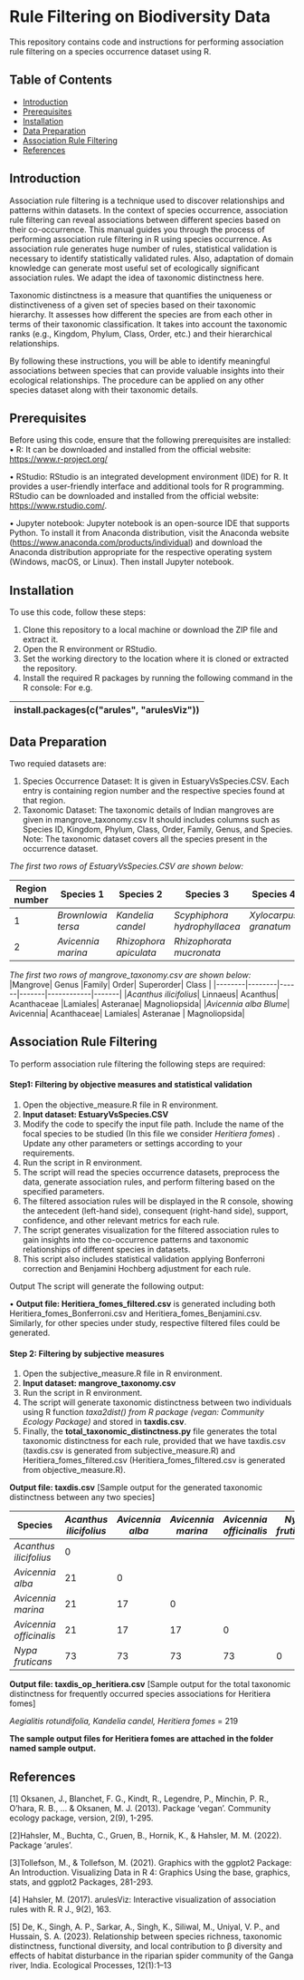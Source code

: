 # Rule Filtering on Biodiversity Data
This repository contains code and instructions for performing association rule filtering on a species occurrence dataset using R.

## Table of Contents

- [Introduction](#Introduction)
- [Prerequisites](#Prerequisites)
- [Installation](#Installation)
- [Data Preparation](#DataPreration)
- [Association Rule Filtering](#AssociationRuleFiltering)
- [References](#References)


## Introduction
Association rule filtering is a technique used to discover relationships and patterns within datasets. In the context of species occurrence, association rule filtering can reveal associations between different species based on their co-occurrence.
This manual guides you through the process of performing association rule filtering in R using species occurrence.
As association rule generates huge number of rules, statistical validation is necessary to identify statistically validated rules. Also, adaptation of domain knowledge can generate most useful set of ecologically significant association rules. We adapt the idea of taxonomic distinctness here.
  
Taxonomic distinctness is a measure that quantifies the uniqueness or distinctiveness of a given set of species based on their taxonomic hierarchy. It assesses how different the species are from each other in terms of their taxonomic classification. It takes into account the taxonomic ranks (e.g., Kingdom, Phylum, Class, Order, etc.) and their hierarchical relationships.

By following these instructions, you will be able to identify meaningful associations between species that can provide valuable insights into their ecological relationships. The procedure can be applied on any other species dataset along with their taxonomic details.

## Prerequisites

Before using this code, ensure that the following prerequisites are installed:
•	R: It can be downloaded and installed from the official website: https://www.r-project.org/

•	RStudio: RStudio is an integrated development environment (IDE) for R. It provides a user-friendly interface and additional tools for R programming. RStudio can be downloaded and installed from the official website: https://www.rstudio.com/.

•	Jupyter notebook: Jupyter notebook is an open-source IDE that supports Python. 
To install it from Anaconda distribution, visit the Anaconda website (https://www.anaconda.com/products/individual) and download the Anaconda distribution appropriate for the respective operating system (Windows, macOS, or Linux). Then install Jupyter notebook.


## Installation

To use this code, follow these steps:
1.	Clone this repository to a local machine or download the ZIP file and extract it.
2.	Open the R environment or RStudio.
3.	Set the working directory to the location where it is cloned or extracted the repository.
4.	Install the required R packages by running the following command in the R console: For e.g.

|install.packages(c("arules", "arulesViz"))|
| :- |


## Data Preparation
Two requied datasets are:
1.	Species Occurrence Dataset: It is given in EstuaryVsSpecies.CSV.
Each entry is containing region number and the respective species found at that region. 
2.	Taxonomic Dataset: The taxonomic details of Indian mangroves are given in mangrove_taxonomy.csv
 It should includes columns such as Species ID, Kingdom, Phylum, Class, Order, Family, Genus, and Species.
Note: The taxonomic dataset covers all the species present in the occurrence dataset.


_The first two rows of EstuaryVsSpecies.CSV are shown below:_

| Region number |  Species 1    | Species 2  | Species 3 | Species 4 | Species 5 | Species 6|
| ------------- | ------------- |------------|-----------|-----------|-----------|----------|
| 1  | _Brownlowia tersa_  |  _Kandelia candel_  |_Scyphiphora hydrophyllacea_|_Xylocarpus granatum_|_Phoenix paludosa_|_Nypa fruticans_|
| 2 |_Avicennia marina_|	_Rhizophora apiculata_ |	_Rhizophorata mucronata_ |             


_The first two rows of  mangrove_taxonomy.csv are shown below:_
|Mangrove|	Genus	|Family|	Order|	Superorder|	Class	|
|--------|--------|------|-------|------------|-------|
|_Acanthus ilicifolius_| Linnaeus|	Acanthus|	Acanthaceae	|Lamiales|	Asteranae| 	Magnoliopsida|
|_Avicennia alba Blume_|	Avicennia|	Acanthaceae|	Lamiales|	Asteranae |	Magnoliopsida|




## Association Rule Filtering

To perform association rule filtering the following steps are required:

#### Step1: Filtering by objective measures and statistical validation

1.	Open the objective_measure.R  file in R environment.
2.	**Input dataset: EstuaryVsSpecies.CSV** 
3.	Modify the code to specify the input file path. Include the name of the focal species to be studied (In this file we consider _Heritiera fomes_) . Update any other parameters or settings according to your requirements.
4.	Run the script in R environment.
5.	The script will read the species occurrence datasets, preprocess the data, generate association rules, and perform filtering based on the specified parameters.
6.	The filtered association rules will be displayed in the R console, showing the antecedent (left-hand side), consequent (right-hand side), support, confidence, and other relevant metrics for each rule.
7.	The script generates visualization for the filtered association rules to gain insights into the co-occurrence patterns and taxonomic relationships of different species in  datasets.
8. This script also includes statistical validation applying Bonferroni correction and Benjamini Hochberg adjustment for each rule.


  Output
The script will generate the following output:

• **Output file: Heritiera_fomes_filtered.csv** is generated including both Heritiera_fomes_Bonferroni.csv and Heritiera_fomes_Benjamini.csv. Similarly, for other species under study, respective filtered files could be generated.



#### Step 2: Filtering by subjective measures

1.	Open the subjective_measure.R file in R environment.
2.  **Input dataset: mangrove_taxonomy.csv**
3.	Run the script in R environment.
4.	The script will generate taxonomic distinctness between two individuals using R function _taxa2dist() from R package (vegan: Community Ecology Package)_ and stored in  **taxdis.csv**.
6.	Finally, the **total_taxonomic_distinctness.py** file generates the total taxonomic distinctness for each rule, provided that we have taxdis.csv (taxdis.csv is generated from subjective_measure.R) and Heritiera_fomes_filtered.csv (Heritiera_fomes_filtered.csv is generated from objective_measure.R). 

**Output file: taxdis.csv** [Sample output for the generated taxonomic distinctness between any two species]

 |Species|_Acanthus ilicifolius_|_Avicennia alba_|_Avicennia marina_|_Avicennia officinalis_|_Nypa fruticans_|
|------------|-----------------|--------------|--------------------|-----------------------|------------------|
|_Acanthus ilicifolius_|0 |	     
|_Avicennia alba_|21|0|
|_Avicennia marina_|21|17|0|
|_Avicennia officinalis_|21|17|17|0|
|_Nypa fruticans_|73|73|73|73|0|

**Output file: taxdis_op_heritiera.csv** [Sample output for the total taxonomic distinctness for frequently occurred species associations for Heritiera fomes]
 
_Aegialitis rotundifolia, Kandelia candel, Heritiera fomes_ = 219 


**The sample output files for Heritiera fomes are attached in the folder named sample output.**

## References

[1] Oksanen, J., Blanchet, F. G., Kindt, R., Legendre, P., Minchin, P. R., O’hara, R. B., ... & Oksanen, M. J. (2013). Package ‘vegan’. Community ecology package, version, 2(9), 1-295.

[2]Hahsler, M., Buchta, C., Gruen, B., Hornik, K., & Hahsler, M. M. (2022). Package ‘arules’.

[3]Tollefson, M., & Tollefson, M. (2021). Graphics with the ggplot2 Package: An Introduction. Visualizing Data in R 4: Graphics Using the base, graphics, stats, and ggplot2 Packages, 281-293.

[4] Hahsler, M. (2017). arulesViz: Interactive visualization of association rules with R. R J., 9(2), 163.

[5] De, K., Singh, A. P., Sarkar, A., Singh, K., Siliwal, M., Uniyal, V. P., and Hussain, S. A. (2023). Relationship between species richness, taxonomic distinctness, functional diversity, and local contribution to β diversity and effects of habitat disturbance in the riparian spider community of the Ganga river, India. Ecological Processes, 12(1):1–13


